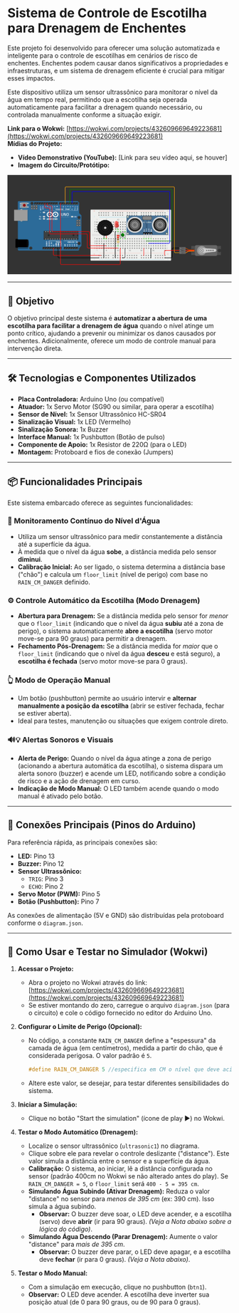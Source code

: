 # Sistema de Controle de Escotilha para Drenagem de Enchentes

Este projeto foi desenvolvido para oferecer uma solução automatizada e inteligente para o controle de escotilhas em cenários de risco de enchentes. Enchentes podem causar danos significativos a propriedades e infraestruturas, e um sistema de drenagem eficiente é crucial para mitigar esses impactos.

Este dispositivo utiliza um sensor ultrassônico para monitorar o nível da água em tempo real, permitindo que a escotilha seja operada automaticamente para facilitar a drenagem quando necessário, ou controlada manualmente conforme a situação exigir.

**Link para o Wokwi:** [https://wokwi.com/projects/432609669649223681](https://wokwi.com/projects/432609669649223681) <br>
**Mídias do Projeto:**
*   **Vídeo Demonstrativo (YouTube):** [Link para seu vídeo aqui, se houver]
*   **Imagem do Circuito/Protótipo:**
  <img src="https://github.com/Global-Solution-Fluxo-Zero/EdgeComputing-ServoProject/blob/main/projetoesquema.png?raw=true">

---

## 🎯 Objetivo

O objetivo principal deste sistema é **automatizar a abertura de uma escotilha para facilitar a drenagem de água** quando o nível atinge um ponto crítico, ajudando a prevenir ou minimizar os danos causados por enchentes. Adicionalmente, oferece um modo de controle manual para intervenção direta.

---

## 🛠 Tecnologias e Componentes Utilizados

*   **Placa Controladora:** Arduino Uno (ou compatível)
*   **Atuador:** 1x Servo Motor (SG90 ou similar, para operar a escotilha)
*   **Sensor de Nível:** 1x Sensor Ultrassônico HC-SR04
*   **Sinalização Visual:** 1x LED (Vermelho)
*   **Sinalização Sonora:** 1x Buzzer
*   **Interface Manual:** 1x Pushbutton (Botão de pulso)
*   **Componente de Apoio:** 1x Resistor de 220Ω (para o LED)
*   **Montagem:** Protoboard e fios de conexão (Jumpers)

---

## 📦 Funcionalidades Principais

Este sistema embarcado oferece as seguintes funcionalidades:

### 🌊 Monitoramento Contínuo do Nível d'Água
*   Utiliza um sensor ultrassônico para medir constantemente a distância até a superfície da água.
*   À medida que o nível da água **sobe**, a distância medida pelo sensor **diminui**.
*   **Calibração Inicial:** Ao ser ligado, o sistema determina a distância base ("chão") e calcula um `floor_limit` (nível de perigo) com base no `RAIN_CM_DANGER` definido.

### ⚙️ Controle Automático da Escotilha (Modo Drenagem)
*   **Abertura para Drenagem:** Se a distância medida pelo sensor for *menor* que o `floor_limit` (indicando que o nível da água **subiu** até a zona de perigo), o sistema automaticamente **abre a escotilha** (servo motor move-se para 90 graus) para permitir a drenagem.
*   **Fechamento Pós-Drenagem:** Se a distância medida for *maior* que o `floor_limit` (indicando que o nível da água **desceu** e está seguro), a **escotilha é fechada** (servo motor move-se para 0 graus).

### 👆 Modo de Operação Manual
*   Um botão (pushbutton) permite ao usuário intervir e **alternar manualmente a posição da escotilha** (abrir se estiver fechada, fechar se estiver aberta).
*   Ideal para testes, manutenção ou situações que exigem controle direto.

### 🔊💡 Alertas Sonoros e Visuais
*   **Alerta de Perigo:** Quando o nível da água atinge a zona de perigo (acionando a abertura automática da escotilha), o sistema dispara um alerta sonoro (buzzer) e acende um LED, notificando sobre a condição de risco e a ação de drenagem em curso.
*   **Indicação de Modo Manual:** O LED também acende quando o modo manual é ativado pelo botão.

---

## 🔌 Conexões Principais (Pinos do Arduino)

Para referência rápida, as principais conexões são:
*   **LED:** Pino 13
*   **Buzzer:** Pino 12
*   **Sensor Ultrassônico:**
    *   `TRIG`: Pino 3
    *   `ECHO`: Pino 2
*   **Servo Motor (PWM):** Pino 5
*   **Botão (Pushbutton):** Pino 7

As conexões de alimentação (5V e GND) são distribuídas pela protoboard conforme o `diagram.json`.

---

## 🚀 Como Usar e Testar no Simulador (Wokwi)

1.  **Acessar o Projeto:**
    *   Abra o projeto no Wokwi através do link: [https://wokwi.com/projects/432609669649223681](https://wokwi.com/projects/432609669649223681)
    *   Se estiver montando do zero, carregue o arquivo `diagram.json` (para o circuito) e cole o código fornecido no editor do Arduino Uno.

2.  **Configurar o Limite de Perigo (Opcional):**
    *   No código, a constante `RAIN_CM_DANGER` define a "espessura" da camada de água (em centímetros), medida a partir do chão, que é considerada perigosa. O valor padrão é `5`.
        ```c++
        #define RAIN_CM_DANGER 5 //especifica em CM o nível que deve acionar a segurança
        ```
    *   Altere este valor, se desejar, para testar diferentes sensibilidades do sistema.

3.  **Iniciar a Simulação:**
    *   Clique no botão "Start the simulation" (ícone de play ▶️) no Wokwi.

4.  **Testar o Modo Automático (Drenagem):**
    *   Localize o sensor ultrassônico (`ultrasonic1`) no diagrama.
    *   Clique sobre ele para revelar o controle deslizante ("distance"). Este valor simula a distância entre o sensor e a superfície da água.
    *   **Calibração:** O sistema, ao iniciar, lê a distância configurada no sensor (padrão 400cm no Wokwi se não alterado antes do play). Se `RAIN_CM_DANGER = 5`, o `floor_limit` será `400 - 5 = 395 cm`.
    *   **Simulando Água Subindo (Ativar Drenagem):** Reduza o valor "distance" no sensor para *menos de 395 cm* (ex: 390 cm). Isso simula a água subindo.
        *   **Observar:** O buzzer deve soar, o LED deve acender, e a escotilha (servo) deve **abrir** (ir para 90 graus). *(Veja a Nota abaixo sobre a lógica do código)*.
    *   **Simulando Água Descendo (Parar Drenagem):** Aumente o valor "distance" para *mais de 395 cm*.
        *   **Observar:** O buzzer deve parar, o LED deve apagar, e a escotilha deve **fechar** (ir para 0 graus). *(Veja a Nota abaixo)*.

5.  **Testar o Modo Manual:**
    *   Com a simulação em execução, clique no pushbutton (`btn1`).
    *   **Observar:** O LED deve acender. A escotilha deve inverter sua posição atual (de 0 para 90 graus, ou de 90 para 0 graus).

